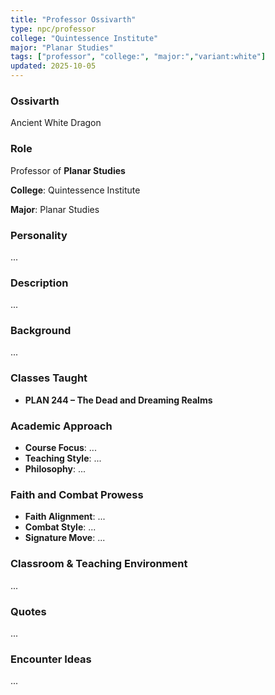 ```yaml
---
title: "Professor Ossivarth"
type: npc/professor
college: "Quintessence Institute"
major: "Planar Studies"
tags: ["professor", "college:", "major:","variant:white"]
updated: 2025-10-05
---
```

### Ossivarth

Ancient White Dragon

### Role

Professor of **Planar Studies**

**College**: Quintessence Institute

**Major**: Planar Studies

### Personality

...

### Description

...

### Background

...

### Classes Taught

- **PLAN 244 – The Dead and Dreaming Realms**

### Academic Approach

- **Course Focus**: ...
- **Teaching Style**: ...
- **Philosophy**: ...

### Faith and Combat Prowess

- **Faith Alignment**: ...
- **Combat Style**: ...
- **Signature Move**: ...

### Classroom & Teaching Environment

...

### Quotes

...

### Encounter Ideas

...
